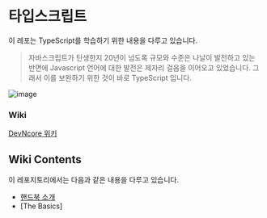 # 타입스크립트

이 레포는 TypeScript를 학습하기 위한 내용을 다루고 있습니다.

> 자바스크립트가 탄생한지 20년이 넘도록 규모와 수준은 나날이 발전하고 있는 반면에 Javascript 언어에 대한 발전은 제자리 걸음을 이어오고 있었습니다. 그래서 이를 보완하기 위한 것이 바로 TypeScript 입니다. 

![image](https://user-images.githubusercontent.com/52397976/177033729-114221da-53ce-47b6-95d9-da0d003a932b.png)

### Wiki
[DevNcore 위키](https://github.com/devncore/study-typescript/wiki)

## Wiki Contents
이 레포지토리에서는 다음과 같은 내용을 다루고 있습니다.

- [핸드북 소개](https://github.com/devncore/study-typescript/wiki/the-typescript-handbook)
- [The Basics]
